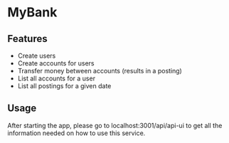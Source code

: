 # MyBank

## Features

- Create users
- Create accounts for users
- Transfer money between accounts (results in a posting)
- List all accounts for a user
- List all postings for a given date
## Usage

After starting the app, please go to localhost:3001/api/api-ui to get all the information needed on how to use this service.
